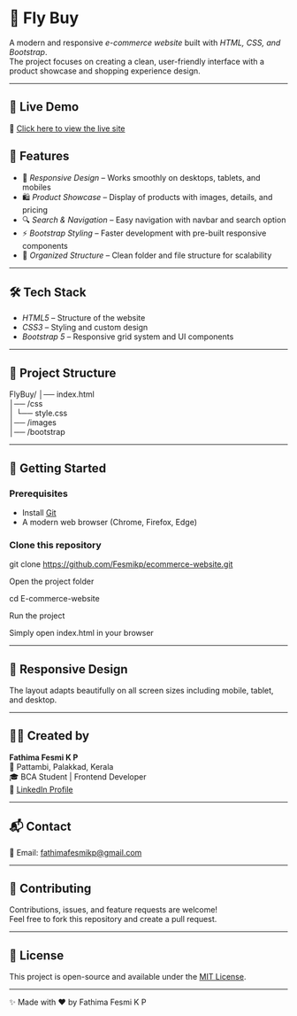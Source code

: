 # 🛒 Fly Buy  

A modern and responsive *e-commerce website* built with *HTML, CSS, and Bootstrap*.  
The project focuses on creating a clean, user-friendly interface with a product showcase and shopping experience design.  

---
## 📸 Live Demo

🔗 [Click here to view the live site](https://fesmikp.github.io/ecommerce-website/)


## 📌 Features  

- 🎨 *Responsive Design* – Works smoothly on desktops, tablets, and mobiles  
- 🛍 *Product Showcase* – Display of products with images, details, and pricing  
- 🔍 *Search & Navigation* – Easy navigation with navbar and search option  
- ⚡ *Bootstrap Styling* – Faster development with pre-built responsive components  
- 📂 *Organized Structure* – Clean folder and file structure for scalability  

---

## 🛠 Tech Stack  

- *HTML5* – Structure of the website  
- *CSS3* – Styling and custom design  
- *Bootstrap 5* – Responsive grid system and UI components  

---

## 📂 Project Structure  

FlyBuy/
│── index.html        
│── /css  
│    └── style.css    
│── /images            
│── /bootstrap        

---

## 🚀 Getting Started

### Prerequisites
- Install [Git](https://git-scm.com/)  
- A modern web browser (Chrome, Firefox, Edge)

### Clone this repository

git clone https://github.com/Fesmikp/ecommerce-website.git 


Open the project folder

cd E-commerce-website


Run the project

Simply open index.html in your browser

---
## 📱 Responsive Design

The layout adapts beautifully on all screen sizes including mobile, tablet, and desktop.

---

## 🙋‍♀️ Created by

**Fathima Fesmi K P**  
📍 Pattambi, Palakkad, Kerala  
🎓 BCA Student | Frontend Developer  
🔗 [LinkedIn Profile](https://www.linkedin.com/in/fathima-fesmi-kp)

---

## 📬 Contact

📧 Email: fathimafesmikp@gmail.com


---


## 🤝 Contributing

Contributions, issues, and feature requests are welcome!  
Feel free to fork this repository and create a pull request.

---

## 📄 License

This project is open-source and available under the [MIT License](LICENSE).


---
 
✨ Made with ❤ by Fathima Fesmi K P


